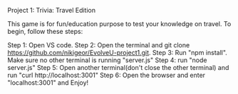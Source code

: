 Project 1: Trivia: Travel Edition

This game is for fun/education purpose to test your knowledge on travel. To begin, follow these steps:

Step 1: 
Open VS code.
Step 2: 
Open the terminal and git clone https://github.com/nikigeor/EvolveU-project1.git.
Step 3:
Run "npm install". Make sure no other terminal is running "server.js"
Step 4: 
run "node server.js"
Step 5:
Open another terminal(don't close the other terminal) and run "curl http://localhost:3001"
Step 6:
Open the browser and enter "localhost:3001" and Enjoy!